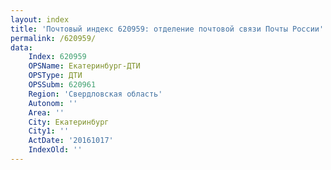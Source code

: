 ```yaml
---
layout: index
title: 'Почтовый индекс 620959: отделение почтовой связи Почты России'
permalink: /620959/
data:
    Index: 620959
    OPSName: Екатеринбург-ДТИ
    OPSType: ДТИ
    OPSSubm: 620961
    Region: 'Свердловская область'
    Autonom: ''
    Area: ''
    City: Екатеринбург
    City1: ''
    ActDate: '20161017'
    IndexOld: ''
---
```

